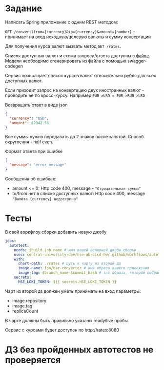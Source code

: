 # Задание

Написать Spring приложение с одним REST методом:

`GET /convert?from={currency}&to={currency}&amount={number}` - принимает на вход исходную/целевую
валюты и сумму конвертации

Для получения курса валют вызвать метод `GET /rates`.

Список доступных валют и схема запроса/ответа доступны в [файле](../api.yml). Модели необходимо сгенерировать из файла с помощью swagger-codegen

Сервис возвращает список курсов валют относительно рубля для всех доступных валют.

Если приходит запрос на конвертацию двух иностранных валют - проводить ее по кросс-курсу. Например `EUR->USD = EUR->RUB->USD`

Возвращать ответ в виде json

```json
{
  "currency": "USD",
  "amount": 42342.56
}
```

Все суммы нужно передавать до 2 знаков после запятой. Способ округления - half even.

Формат ответа при ошибке

```json
{
  "message": "error message"
}
```

Сообщения об ошибках:

+ amount <= 0: Http code 400, message - `"Отрицательная сумма"`
+ to/from нет в списке доступных валют: Http code 400, message `"Валюта {currency} недоступна"`

# Тесты

В свой воркфлоу сборки добавить новую джобу

```yaml
jobs:
  autotest:
    needs: $build_job_name # имя вашей основной джобы сборки
    uses: central-university-dev/hse-ab-cicd-hw/.github/workflows/autotests.yml@main
    with:
      chart-path: ./rates # путь к чарту из второй дз
      image-name: foo/bar-converter # имя образа вашего приложения
      image-tag: $branch_name-$commit_hash # таг образа, который собран в рамках данного ПРа
    secrets:
      HSE_LOKI_TOKEN: ${{ secrets.HSE_LOKI_TOKEN }}
```

Чарт из второй дз должен уметь принимать на вход параметры:

+ image.repository
+ image.tag
+ replicaCount

В чарте должны быть правильно указаны ready/live пробы

Сервис с курсами будет доступен по http://rates:8080

# ДЗ без пройденных автотестов не проверяется
